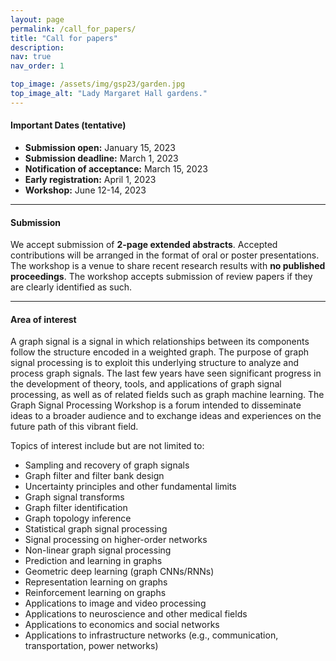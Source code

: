 ```yaml
---
layout: page
permalink: /call_for_papers/
title: "Call for papers"
description: 
nav: true
nav_order: 1

top_image: /assets/img/gsp23/garden.jpg
top_image_alt: "Lady Margaret Hall gardens."
---
```


#### Important Dates (tentative)
+ **Submission open:** January 15, 2023
+ **Submission deadline:** March 1, 2023
+ **Notification of acceptance:** March 15, 2023
+ **Early registration:** April 1, 2023
+ **Workshop:** June 12-14, 2023

---
#### Submission
We accept submission of **2-page extended abstracts**. Accepted contributions will be arranged in the format of oral or poster presentations. The workshop is a venue to share recent research results with **no published proceedings**. The workshop accepts submission of review papers if they are clearly identified as such.

---
#### Area of interest
A graph signal is a signal in which relationships between its components follow the structure encoded in a weighted graph. The purpose of graph signal processing is to exploit this underlying structure to analyze and process graph signals. The last few years have seen significant progress in the development of theory, tools, and applications of graph signal processing, as well as of related fields such as graph machine learning. The Graph Signal Processing Workshop is a forum intended to disseminate ideas to a broader audience and to exchange ideas and experiences on the future  path of this vibrant field.

Topics of interest include but are not limited to:

+ Sampling and recovery of graph signals
+ Graph filter and filter bank design
+ Uncertainty principles and other fundamental limits
+ Graph signal transforms
+ Graph filter identification
+ Graph topology inference
+ Statistical graph signal processing
+ Signal processing on higher-order networks
+ Non-linear graph signal processing
+ Prediction and learning in graphs
+ Geometric deep learning (graph CNNs/RNNs)
+ Representation learning on graphs
+ Reinforcement learning on graphs
+ Applications to image and video processing
+ Applications to neuroscience and other medical fields
+ Applications to economics and social networks
+ Applications to infrastructure networks (e.g., communication, transportation, power networks)
